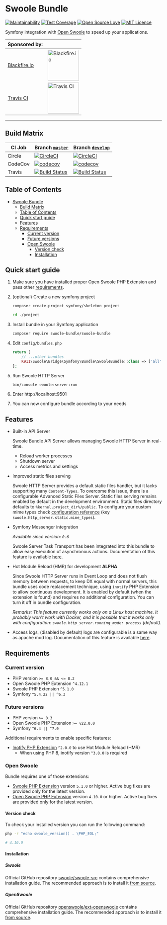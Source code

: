 # Swoole Bundle

[![Maintainability](https://api.codeclimate.com/v1/badges/1d73a214622bba769171/maintainability)](https://codeclimate.com/github/symfony-swoole/swoole-bundle/maintainability)
[![Test Coverage](https://api.codeclimate.com/v1/badges/1d73a214622bba769171/test_coverage)](https://codeclimate.com/github/symfony-swoole/swoole-bundle/test_coverage)
[![Open Source Love](https://badges.frapsoft.com/os/v1/open-source.svg?v=103)](https://github.com/ellerbrock/open-source-badges/)
[![MIT Licence](https://badges.frapsoft.com/os/mit/mit.svg?v=103)](https://opensource.org/licenses/mit-license.php)

Symfony integration with [Open Swoole](https://openswoole.com/) to speed up your applications.

| Sponsored by:                         |                                                                                                 |
|---------------------------------------|-------------------------------------------------------------------------------------------------|
| [Blackfire.io](https://blackfire.io/) | [<img src="docs/img/blackfire-io.png" width="100" alt="Blackfire.io"/>](https://blackfire.io/)  |
| [Travis CI](https://travis-ci.com/)   | [<img src="https://www.travis-ci.com/wp-content/uploads/2022/09/Logo.png" width="100" alt="Travis CI"/>](https://travis-ci.com/)       |
---

## Build Matrix

| CI Job  | Branch [`master`](https://github.com/symfony-swoole/swoole-bundle/tree/master)                                                                                   | Branch [`develop`](https://github.com/symfony-swoole/swoole-bundle/tree/develop)                                                                             |
| ------- |-------------------------------------------------------------------------------------------------------------------------------------------------------------------------|---------------------------------------------------------------------------------------------------------------------------------------------------------------------|
| Circle  | [![CircleCI](https://circleci.com/gh/symfony-swoole/swoole-bundle/tree/master.svg?style=svg)](https://circleci.com/gh/symfony-swoole/swoole-bundle/tree/master) | [![CircleCI](https://circleci.com/gh/symfony-swoole/swoole-bundle/tree/develop.svg?style=svg)](https://circleci.com/gh/symfony-swoole/swoole-bundle/tree/develop) |
| CodeCov | [![codecov](https://codecov.io/gh/symfony-swoole/swoole-bundle/branch/master/graph/badge.svg)](https://codecov.io/gh/symfony-swoole/swoole-bundle)                    | [![codecov](https://codecov.io/gh/symfony-swoole/swoole-bundle/branch/develop/graph/badge.svg)](https://codecov.io/gh/symfony-swoole/swoole-bundle)               |
| Travis  | [![Build Status](https://app.travis-ci.com/symfony-swoole/swoole-bundle.svg?branch=master)](https://travis-ci.com/symfony-swoole/swoole-bundle)                       | [![Build Status](https://app.travis-ci.com/symfony-swoole/swoole-bundle.svg?branch=develop)](https://travis-ci.com/symfony-swoole/swoole-bundle)                  |

## Table of Contents

- [Swoole Bundle](#swoole-bundle)
  - [Build Matrix](#build-matrix)
  - [Table of Contents](#table-of-contents)
  - [Quick start guide](#quick-start-guide)
  - [Features](#features)
  - [Requirements](#requirements)
    - [Current version](#current-version)
    - [Future versions](#future-versions)
    - [Open Swoole](#open-swoole)
      - [Version check](#version-check)
      - [Installation](#installation)

## Quick start guide

1. Make sure you have installed proper Open Swoole PHP Extension and pass other [requirements](#requirements).

2. (optional) Create a new symfony project

    ```bash
    composer create-project symfony/skeleton project

    cd ./project
    ```

3. Install bundle in your Symfony application

    ```bash
    composer require swoole-bundle/swoole-bundle
    ```

4. Edit `config/bundles.php`

    ```php
    return [
        // ...other bundles
        K911\Swoole\Bridge\Symfony\Bundle\SwooleBundle::class => ['all' => true],
    ];
    ```

5. Run Swoole HTTP Server

    ```bash
    bin/console swoole:server:run
    ```

6. Enter http://localhost:9501

7. You can now configure bundle according to your needs

## Features

-   Built-in API Server

    Swoole Bundle API Server allows managing Swoole HTTP Server in real-time.

    -   Reload worker processes
    -   Shutdown server
    -   Access metrics and settings

-   Improved static files serving

    Swoole HTTP Server provides a default static files handler, but it lacks supporting many `Content-Types`. To overcome this issue, there is a configurable Advanced Static Files Server. Static files serving remains enabled by default in the development environment. Static files directory defaults to `%kernel.project_dir%/public`. To configure your custom mime types check [configuration reference](docs/configuration-reference.md) (key `swoole.http_server.static.mime_types`).

-   Symfony Messenger integration

    _Available since version: `0.6`_

    Swoole Server Task Transport has been integrated into this bundle to allow easy execution of asynchronous actions. Documentation of this feature is available [here](docs/swoole-task-symfony-messenger-transport.md).

-   Hot Module Reload (HMR) for development **ALPHA**

    Since Swoole HTTP Server runs in Event Loop and does not flush memory between requests, to keep DX equal with normal servers, this bundle uses code replacement technique, using `inotify` PHP Extension to allow continuous development. It is enabled by default (when the extension is found) and requires no additional configuration. You can turn it off in bundle configuration.

    _Remarks: This feature currently works only on a Linux host machine. It probably won't work with Docker, and it is possible that it works only with configuration: `swoole.http_server.running_mode: process` (default)._
  
-   Access logs, (disabled by default) logs are configurable is a same way as apache mod log. Documentation of this feature is available [here](docs/swoole-access-logs.md).

## Requirements

### Current version

-   PHP version `>= 8.0 && <= 8.2`
-   Open Swoole PHP Extension `^4.12.1`
-   Swoole PHP Extension `^5.1.0`
-   Symfony `^5.4.22 || ^6.3`

### Future versions

-   PHP version `>= 8.3`
-   Open Swoole PHP Extension `>= v22.0.0`
-   Symfony `^6.4 || ^7.0`

Additional requirements to enable specific features:

-   [Inotify PHP Extension](https://pecl.php.net/package/inotify) `^2.0.0` to use Hot Module Reload (HMR)
    -   When using PHP 8, inotify version `^3.0.0` is required

### Open Swoole

Bundle requires one of those extensions:
- [Swoole PHP Extension](https://github.com/swoole/swoole-src) version `5.1.0` or higher. Active bug fixes are provided only for the latest version.
- [Open Swoole PHP Extension](https://github.com/openswoole/ext-openswoole) version `4.10.0` or higher. Active bug fixes are provided only for the latest version.

#### Version check

To check your installed version you can run the following command:

```sh
php -r "echo swoole_version() . \PHP_EOL;"

# 4.10.0
```

#### Installation

##### Swoole
Official GitHub repository [swoole/swoole-src](https://github.com/swoole/swoole-src#%EF%B8%8F-installation) contains comprehensive installation guide. The recommended approach is to install it [from source](https://github.com/swoole/swoole-src#2-install-from-source-recommended).

##### OpenSwoole
Official GitHub repository [openswoole/ext-openswoole](https://github.com/openswoole/ext-openswoole#installation) contains comprehensive installation guide. The recommended approach is to install it [from source](https://github.com/openswoole/ext-openswoole#2-compile-from-source).